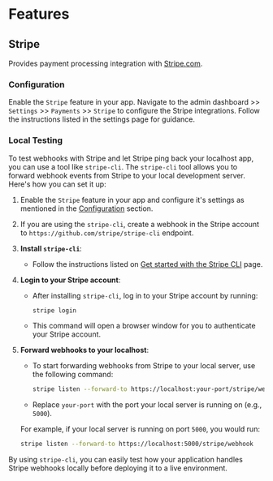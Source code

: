 # Features

## Stripe

Provides payment processing integration with [Stripe.com](https://stripe.com).

### Configuration

Enable the `Stripe` feature in your app. Navigate to the admin dashboard >> `Settings` >> `Payments` >> `Stripe` to configure the Stripe integrations. Follow the instructions listed in the settings page for guidance.

### Local Testing

To test webhooks with Stripe and let Stripe ping back your localhost app, you can use a tool like `stripe-cli`. The `stripe-cli` tool allows you to forward webhook events from Stripe to your local development server. Here's how you can set it up:

1. Enable the `Stripe` feature in your app and configure it's settings as mentioned in the [Configuration](#configuration) section.
2. If you are using the `stripe-cli`, create a webhook in the Stripe account to `https://github.com/stripe/stripe-cli` endpoint.
3. **Install `stripe-cli`**:
   - Follow the instructions listed on [Get started with the Stripe CLI](https://docs.stripe.com/stripe-cli#install) page.
   
4. **Login to your Stripe account**:
   - After installing `stripe-cli`, log in to your Stripe account by running:
     ```sh
     stripe login
     ```
   - This command will open a browser window for you to authenticate your Stripe account.

5. **Forward webhooks to your localhost**:
   - To start forwarding webhooks from Stripe to your local server, use the following command:
     ```sh
     stripe listen --forward-to https://localhost:your-port/stripe/webhook
     ```
   - Replace `your-port` with the port your local server is running on (e.g., `5000`).

   For example, if your local server is running on port `5000`, you would run:
   ```sh
   stripe listen --forward-to https://localhost:5000/stripe/webhook
   ```

By using `stripe-cli`, you can easily test how your application handles Stripe webhooks locally before deploying it to a live environment.
